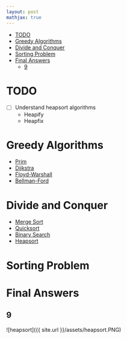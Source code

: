 ```yaml
---
layout: post
mathjax: true
---
```


- [TODO](#todo)
- [Greedy Algorithms](#greedy-algorithms)
- [Divide and Conquer](#divide-and-conquer)
- [Sorting Problem](#sorting-problem)
- [Final Answers](#final-answers)
    - [9](#9)

# TODO

- [ ] Understand heapsort algorithms
    - Heapify
    - Heapfix

# Greedy Algorithms

- [Prim](graph-algorithms.md#prims-algorithm)
- [Dijkstra](graph-algorithms.md#dijkstras-algorithm)
- [Floyd-Warshall](graph-algorithms.md#floyd-warshall-algorithm)
- [Bellman-Ford](graph-algorithms.md#bellman-ford)

# Divide and Conquer

- [Merge Sort](sorting-algorithms.md#merge-sort)
- [Quicksort](sorting-algorithms.md#quicksort)
- [Binary Search](searching-algorithms.md#binary-search)
- [Heapsort](sorting-algorithms.md#heapsort)

# Sorting Problem

# Final Answers
## 9
![heapsort]({{ site.url }}/assets/heapsort.PNG)